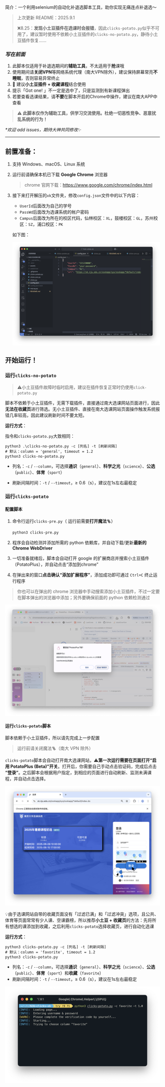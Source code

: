 简介：一个利用selenium的自动化补退选脚本工具，助你实现无痛连点补退选～

> 上次更新 README：2025.9.1
> 
> ❌8.25：**发现小土豆插件在选课时会报错**，因此`clicks-potato.py`似乎不可用了，建议暂时使用不依赖小土豆插件的`clicks-no-potato.py`，静待小土豆插件恢复……

### *写在前面*

1. 此脚本仅适用于补退选期间的**辅助工具**，不太适用于**抢**课哦
2. 使用期间请**关闭VPN**等网络系统代理（南大VPN除外），建议保持屏幕常亮**不睡眠**，否则容易异常终止
3. 🌟 建议**小土豆插件 + 收藏课程**结合使用
4. 提示「Got one! 」不一定是选中了，只是监测到有新课程弹出
5. 若要查看选课结果，请**不要**在脚本开启的Chrome中操作，建议在南大APP中查看

> **⚠️ 此脚本仅作为辅助工具，供学习交流使用。杜绝一切恶性竞争、恶意扰乱系统的行为！**

*\*欢迎 add issues，期待大神共同修改*✨

---

## 前置准备：

1. 支持 Windows、macOS、Linux 系统

2. 运行前请确保本机已下载 **Google Chrome** 浏览器

   > chrome 官网下载：https://www.google.com/chrome/index.html

3. 接下来打开解压的`xk`文件夹，修改`config.json`文件中的以下内容：

   * `UserId`后面改为自己的学号
   * `PassWd`后面改为选课系统的帐户密码
   * `Campus`后面改为所在的校区代码，仙林校区：`XL`，鼓楼校区：`GL`，苏州校区：`SZ`，浦口校区：`PK`
   
   如下图：
   
   ![./assets/配置.png](https://raw.githubusercontent.com/DonLangTswn/NJU-clicks-xk/main/assets/配置.png)



## 开始运行！

### 运行`clicks-no-potato`

> ⚠️小土豆插件故障时临时启用，建议在插件恢复正常时仍使用`click-potato.py`

脚本不依赖于小土豆插件，无需下载插件，直接通过南大选课网站页面进行，因此**无法在收藏页**进行筛选。无小土豆插件、直接在南大选课网站页面操作触发系统报错几率较高，因此建议刷新时间不要太短。

**运行方式**：

指令和`clicks-potato.py`大致相同：

```shell
python3 .\clicks-no-potato.py -c [列名] -t [刷新间隔]
# 默认：column = 'general', timeout = 1.2
python3 clicks-no-potato.py
```

* 列名：`-c` / `--column`，可选择**通识**（`general`）、**科学之光**（`science`）、**公选**（`public`）、**体育**（`sport`）

* 刷新间隔时间：`-t` / `--timeout`，≥ 0.6（s），建议在1s左右最稳定



### 运行`clicks-potato`

#### 配置脚本

1. 命令行运行`clicks-pre.py`（ 运行前需要**打开魔法**🪜）

   ```bash
   python3 clicks-pre.py
   ```

2. 程序会自动检测并添加所需的 python 依赖库，并自动下载/更新**最新的 Chrome WebDriver**

3. 一切准备就绪后，脚本会自动打开 google 的扩展商店并搜索小土豆插件（PotatoPlus），并自动点击“添加到chrome”

4. 在弹出来的窗口**点击确认“添加扩展程序”**，添加成功即可通过 `Ctrl+C` 终止运行程序

> 你也可以在弹出的 chrome 浏览器中手动搜索添加小土豆插件，不过一定要在脚本弹出的浏览器中添加；另外要确保前面的 python 依赖检测通过

![./assets/小土豆.png](https://raw.githubusercontent.com/DonLangTswn/NJU-clicks-xk/main/assets/小土豆.png)


#### 运行`clicks-potato`脚本

脚本依赖于小土豆插件，所以请先完成上一步配置

> 运行前请关闭魔法🪜（南大 VPN 除外）

`clicks-potato`脚本会自动打开南大选课网站，⚠️**第一次运行需要在页面打开“启用 PotatoPlus (Beta)”开关**。打开后，你需要自己手动点击验证码，完成后点击 **“登录”**。之后脚本会根据用户指定，到相应的页面进行自动刷新、监测未满课程，并自动点击选择。

![./assets/登录.png](https://raw.githubusercontent.com/DonLangTswn/NJU-clicks-xk/main/assets/登录.png)

💡由于选课网站自带的收藏页面没有「过滤已满」和「过滤冲突」选项，且公共、体育等页面常常有少人课、空课霸榜，所以推荐**小土豆 + 收藏页**的方法：先将所有想选的课添加到收藏，之后利用`clicks-potato`选择收藏页，进行自动化选课

**运行方式**：

```shell
python3 clicks-potato.py -c [列名] -t [刷新间隔]
# 默认：column = 'favorite', timeout = 1.2
python3 clicks-potato.py
```

* 列名：`-c` / `--column`，可选择**通识**（`general`）、**科学之光**（`science`）、**公选**（`public`）、**体育**（`sport`）和**收藏**（`favorite`）
* 刷新间隔时间：`-t` / `--timeout`，≥ 0.6（s），建议在1s左右最稳定

![./assets/运行.png](https://raw.githubusercontent.com/DonLangTswn/NJU-clicks-xk/main/assets/运行.png)
